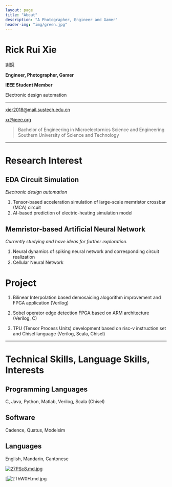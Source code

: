 ```yaml
---
layout: page
title: "About"
description: "A Photographer, Engineer and Gamer" 
header-img: "img/green.jpg"
---
```

# Rick Rui Xie  
謝銳

**Engineer, Photographer, Gamer** 

**IEEE Student Member**

Electronic design automation

---

xier2018@mail.sustech.edu.cn  

xr@ieee.org

> Bachelor of Engineering in Microelectornics Science and Engineering  
>Southern University of Science and Technology  

***

# Research Interest
## EDA Circuit Simulation

*Electronic design automation*

1. Tensor-based acceleration simulation of large-scale memristor crossbar (MCA) circuit  
2. AI-based prediction of electric-heating simulation model 

## Memristor-based Artificial Neural Network

*Currently studying and have ideas for further exploration.*

1. Neural dynamics of spiking neural network and corresponding circuit realization
2. Cellular Neural Network

# Project

1. Bilinear Interpolation based demosaicing alogorithm improvement and FPGA application (Verilog)  

2. Sobel operator edge detection FPGA based on ARM architecture (Verilog, C)  

3. TPU (Tensor Process Units) development based on risc-v instruction set and Chisel language (Verilog, Scala, Chisel)  

***

# Technical Skills, Language Skills, Interests
## Programming Languages
C, Java, Python, Matlab, Verilog, Scala (Chisel)  

## Software
Cadence, Quatus, Modelsim  

## Languages
English, Mandarin, Cantonese  

[![27PSc8.md.jpg](https://z3.ax1x.com/2021/06/14/27PSc8.md.jpg)](https://imgtu.com/i/27PSc8)

[![2ThW0H.md.jpg](https://z3.ax1x.com/2021/06/14/2ThW0H.md.jpg)
